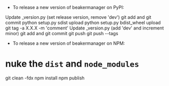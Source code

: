 - To release a new version of beakermanager on PyPI:

Update _version.py (set release version, remove 'dev')
git add and git commit
python setup.py sdist upload
python setup.py bdist_wheel upload
git tag -a X.X.X -m 'comment'
Update _version.py (add 'dev' and increment minor)
git add and git commit
git push
git push --tags

- To release a new version of beakermanager on NPM:

# nuke the  `dist` and `node_modules`
git clean -fdx
npm install
npm publish
